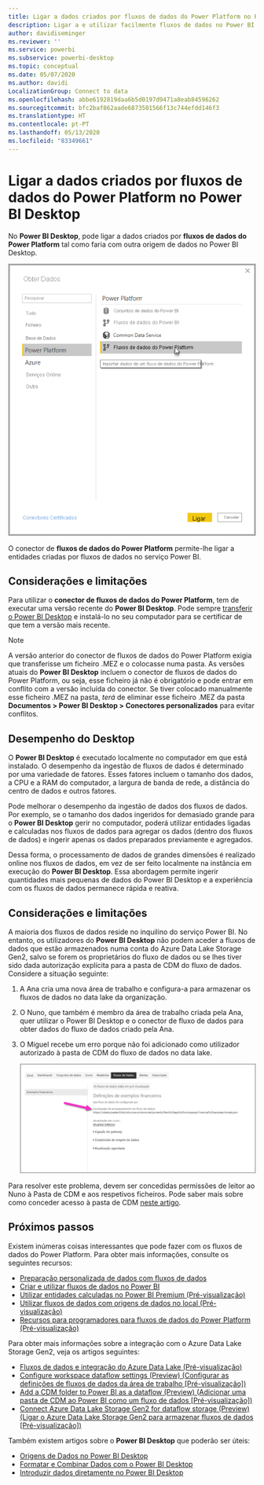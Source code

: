 ```yaml
---
title: Ligar a dados criados por fluxos de dados do Power Platform no Power BI Desktop
description: Ligar a e utilizar facilmente fluxos de dados no Power BI Desktop
author: davidiseminger
ms.reviewer: ''
ms.service: powerbi
ms.subservice: powerbi-desktop
ms.topic: conceptual
ms.date: 05/07/2020
ms.author: davidi
LocalizationGroup: Connect to data
ms.openlocfilehash: abbe6192819daa6b5d0197d9471a8eab84596262
ms.sourcegitcommit: bfc2baf862aade6873501566f13c744efdd146f3
ms.translationtype: HT
ms.contentlocale: pt-PT
ms.lasthandoff: 05/13/2020
ms.locfileid: "83349661"
---
```

# <a name="connect-to-data-created-by-power-platform-dataflows-in-power-bi-desktop"></a>Ligar a dados criados por fluxos de dados do Power Platform no Power BI Desktop
No **Power BI Desktop**, pode ligar a dados criados por **fluxos de dados do Power Platform** tal como faria com outra origem de dados no Power BI Desktop.

![Ligar a fluxos de dados](media/desktop-connect-dataflows/connect-dataflows_01.png)

O conector de **fluxos de dados do Power Platform** permite-lhe ligar a entidades criadas por fluxos de dados no serviço Power BI. 

## <a name="considerations-and-limitations"></a>Considerações e limitações

Para utilizar o **conector de fluxos de dados do Power Platform**, tem de executar uma versão recente do **Power BI Desktop**. Pode sempre [transferir o Power BI Desktop](../fundamentals/desktop-get-the-desktop.md) e instalá-lo no seu computador para se certificar de que tem a versão mais recente.  

> [!NOTE]
> A versão anterior do conector de fluxos de dados do Power Platform exigia que transferisse um ficheiro .MEZ e o colocasse numa pasta. As versões atuais do **Power BI Desktop** incluem o conector de fluxos de dados do Power Platform, ou seja, esse ficheiro já não é obrigatório e pode entrar em conflito com a versão incluída do conector. Se tiver colocado manualmente esse ficheiro .MEZ na pasta, *terá* de eliminar esse ficheiro .MEZ da pasta **Documentos > Power BI Desktop > Conectores personalizados** para evitar conflitos. 

## <a name="desktop-performance"></a>Desempenho do Desktop
O **Power BI Desktop** é executado localmente no computador em que está instalado. O desempenho da ingestão de fluxos de dados é determinado por uma variedade de fatores. Esses fatores incluem o tamanho dos dados, a CPU e a RAM do computador, a largura de banda de rede, a distância do centro de dados e outros fatores.

Pode melhorar o desempenho da ingestão de dados dos fluxos de dados. Por exemplo, se o tamanho dos dados ingeridos for demasiado grande para o **Power BI Desktop** gerir no computador, poderá utilizar entidades ligadas e calculadas nos fluxos de dados para agregar os dados (dentro dos fluxos de dados) e ingerir apenas os dados preparados previamente e agregados. 

Dessa forma, o processamento de dados de grandes dimensões é realizado online nos fluxos de dados, em vez de ser feito localmente na instância em execução do **Power BI Desktop**. Essa abordagem permite ingerir quantidades mais pequenas de dados do Power BI Desktop e a experiência com os fluxos de dados permanece rápida e reativa.

## <a name="considerations-and-limitations"></a>Considerações e limitações

A maioria dos fluxos de dados reside no inquilino do serviço Power BI. No entanto, os utilizadores do **Power BI Desktop** não podem aceder a fluxos de dados que estão armazenados numa conta do Azure Data Lake Storage Gen2, salvo se forem os proprietários do fluxo de dados ou se lhes tiver sido dada autorização explícita para a pasta de CDM do fluxo de dados. Considere a situação seguinte:

1.  A Ana cria uma nova área de trabalho e configura-a para armazenar os fluxos de dados no data lake da organização.
2.  O Nuno, que também é membro da área de trabalho criada pela Ana, quer utilizar o Power BI Desktop e o conector de fluxo de dados para obter dados do fluxo de dados criado pela Ana.
3.  O Miguel recebe um erro porque não foi adicionado como utilizador autorizado à pasta de CDM do fluxo de dados no data lake.

    ![Erro ao tentar utilizar o fluxo de dados](media/service-dataflows-configure-workspace-storage-settings/dataflow-storage-settings_08.jpg)

Para resolver este problema, devem ser concedidas permissões de leitor ao Nuno à Pasta de CDM e aos respetivos ficheiros. Pode saber mais sobre como conceder acesso à pasta de CDM [neste artigo](https://go.microsoft.com/fwlink/?linkid=2029121).




## <a name="next-steps"></a>Próximos passos
Existem inúmeras coisas interessantes que pode fazer com os fluxos de dados do Power Platform. Para obter mais informações, consulte os seguintes recursos:

* [Preparação personalizada de dados com fluxos de dados](service-dataflows-overview.md)
* [Criar e utilizar fluxos de dados no Power BI](service-dataflows-create-use.md)
* [Utilizar entidades calculadas no Power BI Premium (Pré-visualização)](service-dataflows-computed-entities-premium.md)
* [Utilizar fluxos de dados com origens de dados no local (Pré-visualização)](service-dataflows-on-premises-gateways.md)
* [Recursos para programadores para fluxos de dados do Power Platform (Pré-visualização)](service-dataflows-developer-resources.md)

Para obter mais informações sobre a integração com o Azure Data Lake Storage Gen2, veja os artigos seguintes:

* [Fluxos de dados e integração do Azure Data Lake (Pré-visualização)](service-dataflows-azure-data-lake-integration.md)
* [Configure workspace dataflow settings (Preview) (Configurar as definições de fluxos de dados da área de trabalho [Pré-visualização])](service-dataflows-configure-workspace-storage-settings.md)
* [Add a CDM folder to Power BI as a dataflow (Preview) (Adicionar uma pasta de CDM ao Power BI como um fluxo de dados [Pré-visualização])](service-dataflows-add-cdm-folder.md)
* [Connect Azure Data Lake Storage Gen2 for dataflow storage (Preview) (Ligar o Azure Data Lake Storage Gen2 para armazenar fluxos de dados [Pré-visualização])](service-dataflows-connect-azure-data-lake-storage-gen2.md)

Também existem artigos sobre o **Power BI Desktop** que poderão ser úteis:

* [Origens de Dados no Power BI Desktop](../connect-data/desktop-data-sources.md)
* [Formatar e Combinar Dados com o Power BI Desktop](../connect-data/desktop-shape-and-combine-data.md)
* [Introduzir dados diretamente no Power BI Desktop](../connect-data/desktop-enter-data-directly-into-desktop.md)   
